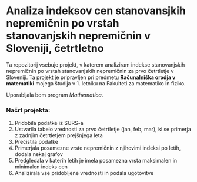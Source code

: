 # Analiza indeksov cen stanovansjkih nepremičnin po vrstah stanovanjskih nepremičnin v Sloveniji, četrtletno

Ta repozitorij vsebuje projekt, v katerem analiziram indekse stanovanjskih nepremičnin po vrstah stanovanjskih nepremičnin za prvo četrtletje v Sloveniji. Ta projekt je pripravljen pri predmetu **Računalniška orodja v matematiki** mojega študija v 1. letniku na Fakulteti za matematiko in fiziko. 

Uporabljala bom program *Mathematica*.

### Načrt projekta:

1. Pridobila podatke iz SURS-a
2. Ustvarila tabelo vrednosti za prvo četrtletje (jan, feb, mar), ki se primerja z zadnjim četrtletjem prejšnjega leta
3. Prečistila podatke
4. Primerjala posamezne vrste nepremičnin z njihovimi indeksi po letih, dodala nekaj grafov
5. Predgledala v katerih letih je imela posamezna vrsta maksimalen in minimalen indeks cen
6. Analizirala vse pridobljene vrednosti in podala ugotovitve
